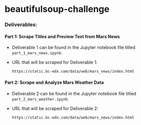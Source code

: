# beautifulsoup-challenge

### Deliverables:

#### Part 1: Scrape Titles and Preview Text from Mars News

- Deliverable 1 can be found in the Jupyter notebook file titled ```part_1_mars_news.ipynb```.
- URL that will be scraped for Deliverable 1:

  ```https://static.bc-edx.com/data/web/mars_news/index.html```

#### Part 2: Scrape and Analyze Mars Weather Data

- Deliverable 2 can be found in the Jupyter notebook file titled ```part_2_mars_weather.ipynb```.
- URL that will be scraped for Deliverable 2:

   ```https://static.bc-edx.com/data/web/mars_news/index.html```

